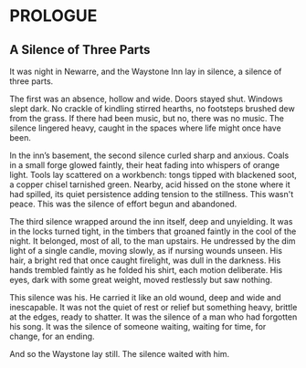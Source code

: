 # PROLOGUE

## A Silence of Three Parts

It was night in Newarre, and the Waystone Inn lay in silence, a silence of three parts.  

The first was an absence, hollow and wide. Doors stayed shut. Windows slept dark. No crackle of kindling stirred hearths, no footsteps brushed dew from the grass. If there had been music, but no, there was no music. The silence lingered heavy, caught in the spaces where life might once have been.  

In the inn’s basement, the second silence curled sharp and anxious. Coals in a small forge glowed faintly, their heat fading into whispers of orange light. Tools lay scattered on a workbench: tongs tipped with blackened soot, a copper chisel tarnished green. Nearby, acid hissed on the stone where it had spilled, its quiet persistence adding tension to the stillness. This wasn't peace. This was the silence of effort begun and abandoned.  

The third silence wrapped around the inn itself, deep and unyielding. It was in the locks turned tight, in the timbers that groaned faintly in the cool of the night. It belonged, most of all, to the man upstairs. He undressed by the dim light of a single candle, moving slowly, as if nursing wounds unseen. His hair, a bright red that once caught firelight, was dull in the darkness. His hands trembled faintly as he folded his shirt, each motion deliberate. His eyes, dark with some great weight, moved restlessly but saw nothing.  

This silence was his. He carried it like an old wound, deep and wide and inescapable. It was not the quiet of rest or relief but something heavy, brittle at the edges, ready to shatter. It was the silence of a man who had forgotten his song. It was the silence of someone waiting, waiting for time, for change, for an ending.  

And so the Waystone lay still. The silence waited with him.  
